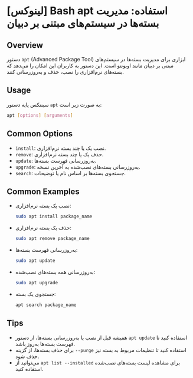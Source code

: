 # [لینوکس] Bash apt استفاده: مدیریت بسته‌ها در سیستم‌های مبتنی بر دبیان

## Overview
دستور `apt` (Advanced Package Tool) ابزاری برای مدیریت بسته‌ها در سیستم‌های مبتنی بر دبیان مانند اوبونتو است. این دستور به کاربران این امکان را می‌دهد که بسته‌های نرم‌افزاری را نصب، حذف و به‌روزرسانی کنند.

## Usage
سینتکس پایه دستور `apt` به صورت زیر است:

```bash
apt [options] [arguments]
```

## Common Options
- `install`: نصب یک یا چند بسته نرم‌افزاری.
- `remove`: حذف یک یا چند بسته نرم‌افزاری.
- `update`: به‌روزرسانی فهرست بسته‌ها.
- `upgrade`: به‌روزرسانی بسته‌های نصب‌شده به آخرین نسخه.
- `search`: جستجوی بسته‌ها بر اساس نام یا توضیحات.

## Common Examples
- نصب یک بسته نرم‌افزاری:
  ```bash
  sudo apt install package_name
  ```

- حذف یک بسته نرم‌افزاری:
  ```bash
  sudo apt remove package_name
  ```

- به‌روزرسانی فهرست بسته‌ها:
  ```bash
  sudo apt update
  ```

- به‌روزرسانی همه بسته‌های نصب‌شده:
  ```bash
  sudo apt upgrade
  ```

- جستجوی یک بسته:
  ```bash
  apt search package_name
  ```

## Tips
- همیشه قبل از نصب یا به‌روزرسانی بسته‌ها، از دستور `apt update` استفاده کنید تا فهرست بسته‌ها به‌روز باشد.
- برای حذف بسته‌ها، از گزینه `--purge` استفاده کنید تا تنظیمات مربوط به بسته نیز حذف شود.
- می‌توانید از `apt list --installed` برای مشاهده لیست بسته‌های نصب‌شده استفاده کنید.